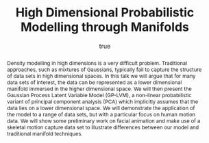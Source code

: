 ---
abstract: Density modelling in high dimensions is a very difficult problem. Traditional
  approaches, such as mixtures of Gaussians, typically fail to capture the structure
  of data sets in high dimensional spaces. In this talk we will argue that for many
  data sets of interest, the data can be represented as a lower dimensional manifold
  immersed in the higher dimensional space. We will then present the Gaussian Process
  Latent Variable Model (GP-LVM), a non-linear probabilistic variant of principal
  component analysis (PCA) which implicitly assumes that the data lies on a lower
  dimensional space. We will demonstrate the application of the model to a range of
  data sets, but with a particular focus on human motion data. We will show some preliminary
  work on facial animation and make use of a skeletal motion capture data set to illustrate
  differences between our model and traditional manifold techniques.
author:
- family: Lawrence
  given: Neil D.
  gscholar: r3SJcvoAAAAJ
  institute: University of Sheffield
  twitter: lawrennd
  url: http://inverseprobability.com
categories:
- Lawrence--uw05
day: '14'
errata: []
extras: []
group: gplvm
key: Lawrence--uw05
layout: talk
linkpptgz: ftp://ftp.dcs.shef.ac.uk/home/neil/gplvm_05_11.ppt.gz
month: 12
published: 2005-12-14
section: pre
title: High Dimensional Probabilistic Modelling through Manifolds
venue: University of Washington, Seattle, U.S.A.
year: '2005'
---